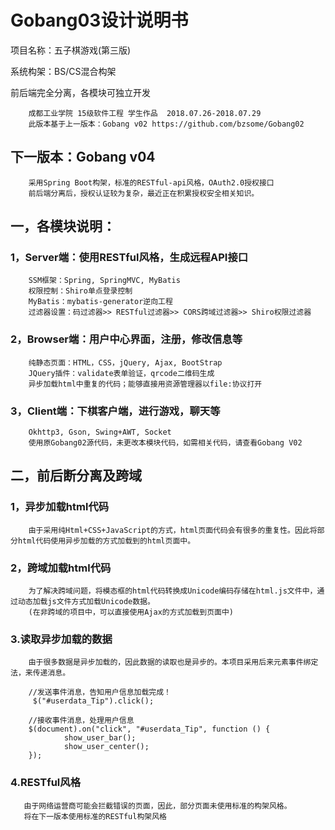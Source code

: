 # Gobang03设计说明书


项目名称：五子棋游戏(第三版)

系统构架：BS/CS混合构架

前后端完全分离，各模块可独立开发

        成都工业学院 15级软件工程 学生作品  2018.07.26-2018.07.29
        此版本基于上一版本：Gobang v02 https://github.com/bzsome/Gobang02
## 下一版本：Gobang v04
        采用Spring Boot构架，标准的RESTful-api风格，OAuth2.0授权接口
        前后端分离后，授权认证较为复杂，最近正在积累授权安全相关知识。
        
## 一，各模块说明：

 ### 1，Server端：使用RESTful风格，生成远程API接口
        SSM框架：Spring, SpringMVC, MyBatis
        权限控制：Shiro单点登录控制
        MyBatis：mybatis-generator逆向工程
        过滤器设置：码过滤器>> RESTful过滤器>> CORS跨域过滤器>> Shiro权限过滤器

 ### 2，Browser端：用户中心界面，注册，修改信息等
        纯静态页面：HTML，CSS，jQuery, Ajax, BootStrap
        JQuery插件：validate表单验证，qrcode二维码生成
        异步加载html中重复的代码；能够直接用资源管理器以file:协议打开

 ### 3，Client端：下棋客户端，进行游戏，聊天等
        Okhttp3, Gson, Swing+AWT, Socket
        使用原Gobang02源代码，未更改本模块代码，如需相关代码，请查看Gobang V02
        
## 二，前后断分离及跨域 
 ### 1，异步加载html代码
        由于采用纯Html+CSS+JavaScript的方式，html页面代码会有很多的重复性。因此将部分html代码使用异步加载的方式加载到的html页面中。
        
 ### 2，跨域加载html代码
        为了解决跨域问题，将模态框的html代码转换成Unicode编码存储在html.js文件中，通过动态加载js文件方式加载Unicode数据。
        (在非跨域的项目中，可以直接使用Ajax的方式加载到页面中)
        
 ### 3.读取异步加载的数据
        由于很多数据是异步加载的，因此数据的读取也是异步的。本项目采用后来元素事件绑定法，来传递消息。
        
        //发送事件消息，告知用户信息加载完成！
         $("#userdata_Tip").click();
         
        //接收事件消息，处理用户信息
        $(document).on("click", "#userdata_Tip", function () {
                show_user_bar();
                show_user_center();
        });
  ### 4.RESTful风格
       由于网络运营商可能会拦截错误的页面，因此，部分页面未使用标准的构架风格。
       将在下一版本使用标准的RESTful构架风格


